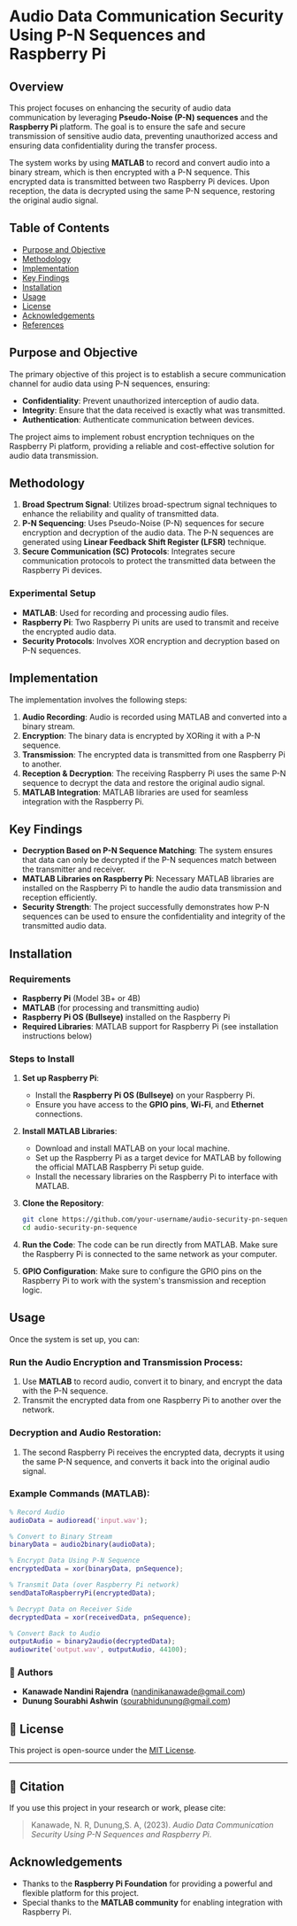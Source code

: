 # Audio Data Communication Security Using P-N Sequences and Raspberry Pi

## Overview

This project focuses on enhancing the security of audio data communication by leveraging **Pseudo-Noise (P-N) sequences** and the **Raspberry Pi** platform. The goal is to ensure the safe and secure transmission of sensitive audio data, preventing unauthorized access and ensuring data confidentiality during the transfer process.

The system works by using **MATLAB** to record and convert audio into a binary stream, which is then encrypted with a P-N sequence. This encrypted data is transmitted between two Raspberry Pi devices. Upon reception, the data is decrypted using the same P-N sequence, restoring the original audio signal.

## Table of Contents

- [Purpose and Objective](#purpose-and-objective)
- [Methodology](#methodology)
- [Implementation](#implementation)
- [Key Findings](#key-findings)
- [Installation](#installation)
- [Usage](#usage)
- [License](#license)
- [Acknowledgements](#acknowledgements)
- [References](#references)

## Purpose and Objective

The primary objective of this project is to establish a secure communication channel for audio data using P-N sequences, ensuring:
- **Confidentiality**: Prevent unauthorized interception of audio data.
- **Integrity**: Ensure that the data received is exactly what was transmitted.
- **Authentication**: Authenticate communication between devices.

The project aims to implement robust encryption techniques on the Raspberry Pi platform, providing a reliable and cost-effective solution for audio data transmission.

## Methodology

1. **Broad Spectrum Signal**: Utilizes broad-spectrum signal techniques to enhance the reliability and quality of transmitted data.
2. **P-N Sequencing**: Uses Pseudo-Noise (P-N) sequences for secure encryption and decryption of the audio data. The P-N sequences are generated using **Linear Feedback Shift Register (LFSR)** technique.
3. **Secure Communication (SC) Protocols**: Integrates secure communication protocols to protect the transmitted data between the Raspberry Pi devices.

### Experimental Setup

- **MATLAB**: Used for recording and processing audio files.
- **Raspberry Pi**: Two Raspberry Pi units are used to transmit and receive the encrypted audio data.
- **Security Protocols**: Involves XOR encryption and decryption based on P-N sequences.

## Implementation

The implementation involves the following steps:
1. **Audio Recording**: Audio is recorded using MATLAB and converted into a binary stream.
2. **Encryption**: The binary data is encrypted by XORing it with a P-N sequence.
3. **Transmission**: The encrypted data is transmitted from one Raspberry Pi to another.
4. **Reception & Decryption**: The receiving Raspberry Pi uses the same P-N sequence to decrypt the data and restore the original audio signal.
5. **MATLAB Integration**: MATLAB libraries are used for seamless integration with the Raspberry Pi.

## Key Findings

- **Decryption Based on P-N Sequence Matching**: The system ensures that data can only be decrypted if the P-N sequences match between the transmitter and receiver.
- **MATLAB Libraries on Raspberry Pi**: Necessary MATLAB libraries are installed on the Raspberry Pi to handle the audio data transmission and reception efficiently.
- **Security Strength**: The project successfully demonstrates how P-N sequences can be used to ensure the confidentiality and integrity of the transmitted audio data.

## Installation

### Requirements
- **Raspberry Pi** (Model 3B+ or 4B)
- **MATLAB** (for processing and transmitting audio)
- **Raspberry Pi OS (Bullseye)** installed on the Raspberry Pi
- **Required Libraries**: MATLAB support for Raspberry Pi (see installation instructions below)

### Steps to Install

1. **Set up Raspberry Pi**:
   - Install the **Raspberry Pi OS (Bullseye)** on your Raspberry Pi.
   - Ensure you have access to the **GPIO pins**, **Wi-Fi**, and **Ethernet** connections.

2. **Install MATLAB Libraries**:
   - Download and install MATLAB on your local machine.
   - Set up the Raspberry Pi as a target device for MATLAB by following the official MATLAB Raspberry Pi setup guide.
   - Install the necessary libraries on the Raspberry Pi to interface with MATLAB.

3. **Clone the Repository**:
   ```bash
   git clone https://github.com/your-username/audio-security-pn-sequence.git
   cd audio-security-pn-sequence
   
4. **Run the Code**:
    The code can be run directly from MATLAB. Make sure the Raspberry Pi is connected to the same network as your computer.
   
5. **GPIO Configuration**:
   Make sure to configure the GPIO pins on the Raspberry Pi to work with the system's transmission and reception logic.

## Usage

Once the system is set up, you can:

### Run the Audio Encryption and Transmission Process:

1. Use **MATLAB** to record audio, convert it to binary, and encrypt the data with the P-N sequence.
2. Transmit the encrypted data from one Raspberry Pi to another over the network.

### Decryption and Audio Restoration:

1. The second Raspberry Pi receives the encrypted data, decrypts it using the same P-N sequence, and converts it back into the original audio signal.

### Example Commands (MATLAB):

```matlab
% Record Audio
audioData = audioread('input.wav');

% Convert to Binary Stream
binaryData = audio2binary(audioData);

% Encrypt Data Using P-N Sequence
encryptedData = xor(binaryData, pnSequence);

% Transmit Data (over Raspberry Pi network)
sendDataToRaspberryPi(encryptedData);

% Decrypt Data on Receiver Side
decryptedData = xor(receivedData, pnSequence);

% Convert Back to Audio
outputAudio = binary2audio(decryptedData);
audiowrite('output.wav', outputAudio, 44100);
```

### 🤝 Authors

- **Kanawade Nandini Rajendra** (nandinikanawade@gmail.com)
- **Dunung Sourabhi Ashwin** (sourabhidunung@gmail.com)


## 📜 License

This project is open-source under the [MIT License](./LICENSE).

---

## 💬 Citation

If you use this project in your research or work, please cite:

> Kanawade, N. R, Dunung,S. A, (2023). *Audio Data Communication Security Using P-N Sequences and Raspberry Pi*.

## Acknowledgements

- Thanks to the **Raspberry Pi Foundation** for providing a powerful and flexible platform for this project.
- Special thanks to the **MATLAB community** for enabling integration with Raspberry Pi.
